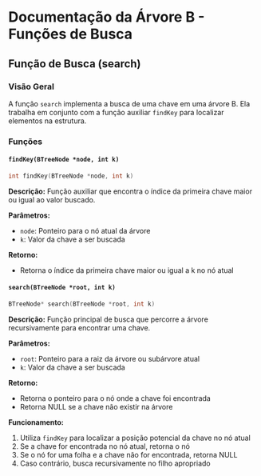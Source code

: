 # Documentação da Árvore B - Funções de Busca

## Função de Busca (search)

### Visão Geral
A função `search` implementa a busca de uma chave em uma árvore B. Ela trabalha em conjunto com a função auxiliar `findKey` para localizar elementos na estrutura.

### Funções

#### `findKey(BTreeNode *node, int k)`
```c
int findKey(BTreeNode *node, int k)
```

**Descrição:** Função auxiliar que encontra o índice da primeira chave maior ou igual ao valor buscado.

**Parâmetros:**
- `node`: Ponteiro para o nó atual da árvore
- `k`: Valor da chave a ser buscada

**Retorno:**
- Retorna o índice da primeira chave maior ou igual a k no nó atual

#### `search(BTreeNode *root, int k)`
```c
BTreeNode* search(BTreeNode *root, int k)
```

**Descrição:** Função principal de busca que percorre a árvore recursivamente para encontrar uma chave.

**Parâmetros:**
- `root`: Ponteiro para a raiz da árvore ou subárvore atual
- `k`: Valor da chave a ser buscada

**Retorno:**
- Retorna o ponteiro para o nó onde a chave foi encontrada
- Retorna NULL se a chave não existir na árvore

**Funcionamento:**
1. Utiliza `findKey` para localizar a posição potencial da chave no nó atual
2. Se a chave for encontrada no nó atual, retorna o nó
3. Se o nó for uma folha e a chave não for encontrada, retorna NULL
4. Caso contrário, busca recursivamente no filho apropriado

